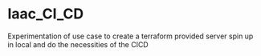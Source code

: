 # Iaac_CI_CD
Experimentation of use case to create a terraform provided server spin up in local and  do the necessities of the CICD
